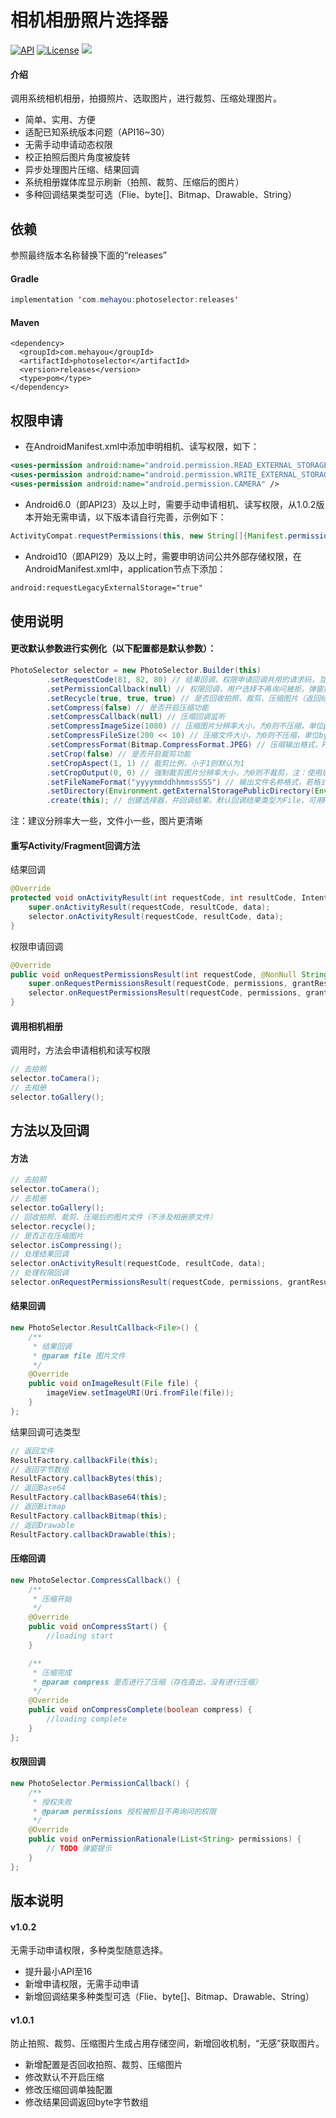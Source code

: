 # 相机相册照片选择器
[![API](https://img.shields.io/badge/API-16%2B-brightgreen.svg)](https://android-arsenal.com/api?level=16)
[![License](https://img.shields.io/badge/license-Apache%202-green.svg)](https://www.apache.org/licenses/LICENSE-2.0)
[![](https://img.shields.io/github/release/mehayou/photoselector.svg?color=red)](https://github.com/mehayou/PhotoSelector/releases)

#### 介绍
调用系统相机相册，拍摄照片、选取图片，进行裁剪、压缩处理图片。
* 简单、实用、方便
* 适配已知系统版本问题（API16~30）
* 无需手动申请动态权限
* 校正拍照后图片角度被旋转
* 异步处理图片压缩、结果回调
* 系统相册媒体库显示刷新（拍照、裁剪、压缩后的图片）
* 多种回调结果类型可选（Flie、byte[]、Bitmap、Drawable、String）

## 依赖
参照最终版本名称替换下面的“releases”
#### Gradle
```java
implementation 'com.mehayou:photoselector:releases'
```
#### Maven
```
<dependency>
  <groupId>com.mehayou</groupId>
  <artifactId>photoselector</artifactId>
  <version>releases</version>
  <type>pom</type>
</dependency>
```

## 权限申请
* 在AndroidManifest.xml中添加申明相机、读写权限，如下：
```xml
<uses-permission android:name="android.permission.READ_EXTERNAL_STORAGE" />
<uses-permission android:name="android.permission.WRITE_EXTERNAL_STORAGE" />
<uses-permission android:name="android.permission.CAMERA" />
```
* Android6.0（即API23）及以上时，需要手动申请相机、读写权限，从1.0.2版本开始无需申请，以下版本请自行完善，示例如下：
```java
ActivityCompat.requestPermissions(this, new String[]{Manifest.permission.CAMERA, Manifest.permission.READ_EXTERNAL_STORAGE, Manifest.permission.WRITE_EXTERNAL_STORAGE}, 0);
```
* Android10（即API29）及以上时，需要申明访问公共外部存储权限，在AndroidManifest.xml中，application节点下添加：
```xml
android:requestLegacyExternalStorage="true"
```

## 使用说明
#### 更改默认参数进行实例化（以下配置都是默认参数）：
```java
PhotoSelector selector = new PhotoSelector.Builder(this)
        .setRequestCode(81, 82, 80) // 结果回调、权限申请回调共用的请求码，互不相等才有效
        .setPermissionCallback(null) // 权限回调，用户选择不再询问被拒，弹窗提示
        .setRecycle(true, true, true) // 是否回收拍照、裁剪、压缩图片（返回结果类型为File时，最终生成的图片不会自动被回收）
        .setCompress(false) // 是否开启压缩功能
        .setCompressCallback(null) // 压缩回调监听
        .setCompressImageSize(1080) // 压缩图片分辨率大小，为0则不压缩，单位px
        .setCompressFileSize(200 << 10) // 压缩文件大小，为0则不压缩，单位byte
        .setCompressFormat(Bitmap.CompressFormat.JPEG) // 压缩输出格式，PNG不支持压缩文件大小
        .setCrop(false) // 是否开启裁剪功能
        .setCropAspect(1, 1) // 裁剪比例，小于1则默认为1
        .setCropOutput(0, 0) // 强制裁剪图片分辨率大小，为0则不裁剪，注：使用后setCropAspect、setCompressImageSize方法失效
        .setFileNameFormat("yyyymmddhhmmssSSS") // 输出文件名称格式，若格式不正确或为空，则默认取时间戳
        .setDirectory(Environment.getExternalStoragePublicDirectory(Environment.DIRECTORY_DCIM)) // 输出目录
        .create(this); // 创建选择器，并回调结果。默认回调结果类型为File，可用ResultFactory选择其他类型
```
注：建议分辨率大一些，文件小一些，图片更清晰

#### 重写Activity/Fragment回调方法
结果回调
```java
@Override
protected void onActivityResult(int requestCode, int resultCode, Intent data) {
    super.onActivityResult(requestCode, resultCode, data);
    selector.onActivityResult(requestCode, resultCode, data);
}
```
权限申请回调
```java
@Override
public void onRequestPermissionsResult(int requestCode, @NonNull String[] permissions, @NonNull int[] grantResults) {
    super.onRequestPermissionsResult(requestCode, permissions, grantResults);
    selector.onRequestPermissionsResult(requestCode, permissions, grantResults);
}
```

#### 调用相机相册
调用时，方法会申请相机和读写权限
```java
// 去拍照
selector.toCamera();
// 去相册
selector.toGallery();
```

## 方法以及回调
#### 方法
```java
// 去拍照
selector.toCamera();
// 去相册
selector.toGallery();
// 回收拍照、裁剪、压缩后的图片文件（不涉及相册原文件）
selector.recycle();
// 是否正在压缩图片
selector.isCompressing();
// 处理结果回调
selector.onActivityResult(requestCode, resultCode, data);
// 处理权限回调
selector.onRequestPermissionsResult(requestCode, permissions, grantResults);
```

#### 结果回调
```java
new PhotoSelector.ResultCallback<File>() {
    /**
     * 结果回调
     * @param file 图片文件
     */
    @Override
    public void onImageResult(File file) {
        imageView.setImageURI(Uri.fromFile(file));
    }
};
```
结果回调可选类型
```java
// 返回文件
ResultFactory.callbackFile(this);
// 返回字节数组
ResultFactory.callbackBytes(this);
// 返回Base64
ResultFactory.callbackBase64(this);
// 返回Bitmap
ResultFactory.callbackBitmap(this);
// 返回Drawable
ResultFactory.callbackDrawable(this);
```

#### 压缩回调
```java
new PhotoSelector.CompressCallback() {
    /**
     * 压缩开始
     */
    @Override
    public void onCompressStart() {
        //loading start
    }

    /**
     * 压缩完成
     * @param compress 是否进行了压缩（存在直出，没有进行压缩）
     */
    @Override
    public void onCompressComplete(boolean compress) {
        //loading complete
    }
};
```

#### 权限回调
```java
new PhotoSelector.PermissionCallback() {
    /**
     * 授权失败
     * @param permissions 授权被拒且不再询问的权限
     */
    @Override
    public void onPermissionRationale(List<String> permissions) {
        // TODO 弹窗提示
    }
};
```
## 版本说明
#### v1.0.2
无需手动申请权限，多种类型随意选择。
* 提升最小API至16
* 新增申请权限，无需手动申请
* 新增回调结果多种类型可选（Flie、byte[]、Bitmap、Drawable、String）
#### v1.0.1
防止拍照、裁剪、压缩图片生成占用存储空间，新增回收机制，“无感”获取图片。
* 新增配置是否回收拍照、裁剪、压缩图片
* 修改默认不开启压缩
* 修改压缩回调单独配置
* 修改结果回调返回byte字节数组
